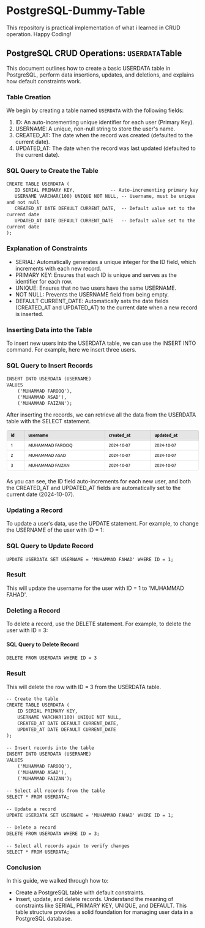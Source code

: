 # PostgreSQL-Dummy-Table
This repository is practical implementation of what i learned in CRUD operation. Happy Coding!


## PostgreSQL CRUD Operations: `USERDATA`Table

This document outlines how to create a basic USERDATA table in PostgreSQL, perform data insertions, updates, and deletions, and explains how default constraints work.

### Table Creation

We begin by creating a table named `USERDATA` with the following fields:

1) ID: An auto-incrementing unique identifier for each user (Primary Key).
2) USERNAME: A unique, non-null string to store the user's name. 
3) CREATED_AT: The date when the record was created (defaulted to the current date).
4) UPDATED_AT: The date when the record was last updated (defaulted to the current date).

### SQL Query to Create the Table
 
 ```
 CREATE TABLE USERDATA (
    ID SERIAL PRIMARY KEY,             -- Auto-incrementing primary key
    USERNAME VARCHAR(100) UNIQUE NOT NULL, -- Username, must be unique and not null
    CREATED_AT DATE DEFAULT CURRENT_DATE,  -- Default value set to the current date
    UPDATED_AT DATE DEFAULT CURRENT_DATE   -- Default value set to the current date
);
 ```
 ### Explanation of Constraints


- SERIAL: Automatically generates a unique integer for the ID field, which increments with each new record.
- PRIMARY KEY: Ensures that each ID is unique and serves as the identifier for each row.
- UNIQUE: Ensures that no two users have the same USERNAME.
- NOT NULL: Prevents the USERNAME field from being empty.
- DEFAULT CURRENT_DATE: Automatically sets the date fields (CREATED_AT and UPDATED_AT) to the current date when a new record is inserted.

### Inserting Data into the Table

To insert new users into the USERDATA table, we can use the INSERT INTO command. For example, here we insert three users.

### SQL Query to Insert Records

```
INSERT INTO USERDATA (USERNAME) 
VALUES 
    ('MUHAMMAD FAROOQ'), 
    ('MUHAMMAD ASAD'), 
    ('MUHAMMAD FAIZAN');
```

After inserting the records, we can retrieve all the data from the USERDATA table with the SELECT statement.

![table-img](./images/Screenshot%20from%202024-10-07%2021-11-05.png)

As you can see, the ID field auto-increments for each new user, and both the CREATED_AT and UPDATED_AT fields are automatically set to the current date (2024-10-07).

### Updating a Record

To update a user’s data, use the UPDATE statement. For example, to change the USERNAME of the user with ID = 1:

### SQL Query to Update Record

```
UPDATE USERDATA SET USERNAME = 'MUHAMMAD FAHAD' WHERE ID = 1;
```

### Result
This will update the username for the user with ID = 1 to 'MUHAMMAD FAHAD'.

### Deleting a Record

To delete a record, use the DELETE statement. For example, to delete the user with ID = 3:

#### SQL Query to Delete Record

```
DELETE FROM USERDATA WHERE ID = 3
```

### Result

This will delete the row with ID = 3 from the USERDATA table.

```
-- Create the table
CREATE TABLE USERDATA (
    ID SERIAL PRIMARY KEY,
    USERNAME VARCHAR(100) UNIQUE NOT NULL,
    CREATED_AT DATE DEFAULT CURRENT_DATE,
    UPDATED_AT DATE DEFAULT CURRENT_DATE
);

-- Insert records into the table
INSERT INTO USERDATA (USERNAME) 
VALUES 
    ('MUHAMMAD FAROOQ'), 
    ('MUHAMMAD ASAD'), 
    ('MUHAMMAD FAIZAN');

-- Select all records from the table
SELECT * FROM USERDATA;

-- Update a record
UPDATE USERDATA SET USERNAME = 'MUHAMMAD FAHAD' WHERE ID = 1;

-- Delete a record
DELETE FROM USERDATA WHERE ID = 3;

-- Select all records again to verify changes
SELECT * FROM USERDATA;
```

### Conclusion

In this guide, we walked through how to:

- Create a PostgreSQL table with default constraints.
- Insert, update, and delete records.
Understand the meaning of constraints like SERIAL, PRIMARY KEY, UNIQUE, and DEFAULT.
This table structure provides a solid foundation for managing user data in a PostgreSQL database.
